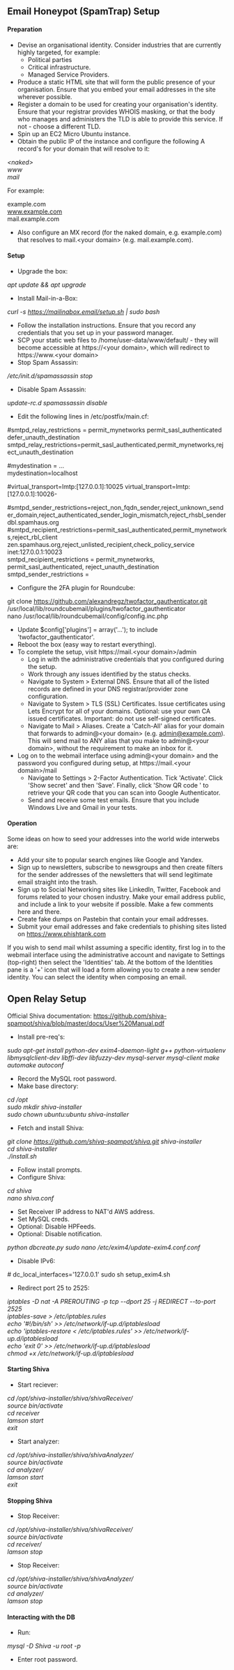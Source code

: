 ## Email Honeypot (SpamTrap) Setup ##

#### Preparation ####
- Devise an organisational identity. Consider industries that are currently highly targeted, for example:
    - Political parties
    - Critical infrastructure.
    - Managed Service Providers.
- Produce a static HTML site that will form the public presence of your organisation. Ensure that you embed your email addresses in the site wherever possible.
- Register a domain to be used for creating your organisation's identity. Ensure that your registrar provides WHOIS masking, or that the body who manages and administers the TLD is able to provide this service. If not - choose a different TLD.
- Spin up an EC2 Micro Ubuntu instance.
- Obtain the public IP of the instance and configure the following A record's for your domain that will resolve to it:

*\<naked\>  
www  
mail*

For example:

example.com  
www.example.com  
mail.example.com

- Also configure an MX record (for the naked domain, e.g. example.com) that resolves to mail.<your domain\> (e.g. mail.example.com).

#### Setup ####
- Upgrade the box:

*apt update && apt upgrade*

- Install Mail-in-a-Box:

*curl -s https://mailinabox.email/setup.sh | sudo bash*

- Follow the installation instructions. Ensure that you record any credentials that you set up in your password manager.
- SCP your static web files to /home/user-data/www/default/ - they will become accessible at https://<your domain\>, which will redirect to https://www.<your domain\>
- Stop Spam Assassin:

*/etc/init.d/spamassassin stop*

- Disable Spam Assassin:

*update-rc.d spamassassin disable*

- Edit the following lines in /etc/postfix/main.cf:

\#smtpd_relay_restrictions = permit_mynetworks permit_sasl_authenticated defer_unauth_destination    
smtpd_relay_restrictions=permit_sasl_authenticated,permit_mynetworks,reject_unauth_destination

\#mydestination = ...  
mydestination=localhost

\#virtual_transport=lmtp:\[127.0.0.1\]:10025
virtual_transport=lmtp:\[127.0.0.1\]:10026-

\#smtpd_sender_restrictions=reject_non_fqdn_sender,reject_unknown_sender_domain,reject_authenticated_sender_login_mismatch,reject_rhsbl_sender dbl.spamhaus.org
\#smtpd_recipient_restrictions=permit_sasl_authenticated,permit_mynetworks,reject_rbl_client zen.spamhaus.org,reject_unlisted_recipient,check_policy_service inet:127.0.0.1:10023  
smtpd_recipient_restrictions = permit_mynetworks, permit_sasl_authenticated, reject_unauth_destination
smtpd_sender_restrictions = 

- Configure the 2FA plugin for Roundcube:

git clone https://github.com/alexandregz/twofactor_gauthenticator.git /usr/local/lib/roundcubemail/plugins/twofactor_gauthenticator  
nano /usr/local/lib/roundcubemail/config/config.inc.php  

- Update $config['plugins'\] = array('...'); to include 'twofactor_gauthenticator'.
- Reboot the box (easy way to restart everything).
- To complete the setup, visit https://mail.<your domain\>/admin
    - Log in with the administrative credentials that you configured during the setup.
    - Work through any issues identified by the status checks.
    - Navigate to System > External DNS. Ensure that all of the listed records are defined in your DNS registrar/provider zone configuration.
    - Navigate to System > TLS (SSL) Certificates. Issue certificates using Lets Encrypt for all of your domains. Optional: use your own CA issued certificates. Important: do not use self-signed certificates.
    - Navigate to Mail > Aliases. Create a 'Catch-All' alias for your domain that forwards to admin@\<your domain\> (e.g. admin@example.com). This will send mail to ANY alias that you make to admin@\<your domain\>, without the requirement to make an inbox for it.
- Log on to the webmail interface using admin@\<your domain\> and the password you configured during setup, at https://mail.<your domain\>/mail
    - Navigate to Settings > 2-Factor Authentication. Tick 'Activate'. Click 'Show secret' and then 'Save'. Finally, click 'Show QR code ' to retrieve your QR code that you can scan into Google Authenticator.
    - Send and receive some test emails. Ensure that you include Windows Live and Gmail in your tests.

#### Operation ####
Some ideas on how to seed your addresses into the world wide interwebs are:

- Add your site to popular search engines like Google and Yandex.
- Sign up to newsletters, subscribe to newsgroups and then create filters for the sender addresses of the newsletters that will send legitimate email straight into the trash.
- Sign up to Social Networking sites like LinkedIn, Twitter, Facebook and forums related to your chosen industry. Make your email address public, and include a link to your website if possible. Make a few comments here and there.
- Create fake dumps on Pastebin that contain your email addresses.
- Submit your email addresses and fake credentials to phishing sites listed on https://www.phishtank.com

If you wish to send mail whilst assuming a specific identity, first log in to the webmail interface using the administrative account and navigate to Settings (top-right) then select the 'Identities' tab. At the bottom of the Identities pane is a '+' icon that will load a form allowing you to create a new sender identity. You can select the identity when composing an email.


## Open Relay Setup ##

Official Shiva documentation: https://github.com/shiva-spampot/shiva/blob/master/docs/User%20Manual.pdf

- Install pre-req's:

*sudo apt-get install python-dev exim4-daemon-light g++ python-virtualenv libmysqlclient-dev libffi-dev libfuzzy-dev mysql-server mysql-client make automake autoconf*

- Record the MySQL root password.
- Make base directory:

*cd /opt  
sudo mkdir shiva-installer  
sudo chown ubuntu:ubuntu shiva-installer*

- Fetch and install Shiva:

*git clone https://github.com/shiva-spampot/shiva.git shiva-installer  
cd shiva-installer  
./install.sh*

- Follow install prompts.
- Configure Shiva:

*cd shiva  
nano shiva.conf*

- Set Receiver IP address to NAT'd AWS address.
- Set MySQL creds.
- Optional: Disable HPFeeds.
- Optional: Disable notification.

*python dbcreate.py
sudo nano /etc/exim4/update-exim4.conf.conf*

- Disable IPv6:  

\# dc_local_interfaces='127.0.0.1'
sudo sh setup_exim4.sh

- Redirect port 25 to 2525:

*iptables -D nat -A PREROUTING -p tcp --dport 25 -j REDIRECT --to-port 2525  
iptables-save > /etc/iptables.rules  
echo '#!/bin/sh' >> /etc/network/if-up.d/iptablesload   
echo 'iptables-restore < /etc/iptables.rules' >> /etc/network/if-up.d/iptablesload  
echo 'exit 0' >> /etc/network/if-up.d/iptablesload  
chmod +x /etc/network/if-up.d/iptablesload*

#### Starting Shiva ####
- Start reciever:

*cd /opt/shiva-installer/shiva/shivaReceiver/  
source bin/activate  
cd receiver  
lamson start  
exit*

- Start analyzer:

*cd /opt/shiva-installer/shiva/shivaAnalyzer/  
source bin/activate  
cd analyzer/  
lamson start  
exit*

#### Stopping Shiva ####
- Stop Receiver:

*cd /opt/shiva-installer/shiva/shivaReceiver/  
source bin/activate  
cd receiver/  
lamson stop* 

- Stop Receiver:

*cd /opt/shiva-installer/shiva/shivaAnalyzer/  
source bin/activate  
cd analyzer/  
lamson stop*

#### Interacting with the DB ####
- Run:

*mysql -D Shiva -u root -p*

- Enter root password.
